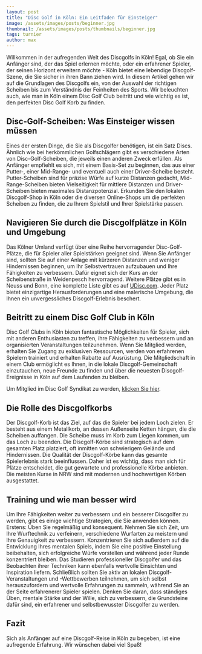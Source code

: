 ```yaml
---
layout: post
title: "Disc Golf in Köln: Ein Leitfaden für Einsteiger"
image: /assets/images/posts/beginner.jpg
thumbnail: /assets/images/posts/thumbnails/beginner.jpg
tags: turnier
author: max
---
```


Willkommen in der aufregenden Welt des Discgolfs in Köln! Egal, ob Sie ein Anfänger sind, der das Spiel erlernen möchte, oder ein erfahrener Spieler, der seinen Horizont erweitern möchte - Köln bietet eine lebendige Discgolf-Szene, die Sie sicher in ihren Bann ziehen wird. In diesem Artikel gehen wir auf die Grundlagen des Discgolfs ein, von der Auswahl der richtigen Scheiben bis zum Verständnis der Feinheiten des Sports. Wir beleuchten auch, wie man in Köln einem Disc Golf Club beitritt und wie wichtig es ist, den perfekten Disc Golf Korb zu finden.

## Disc-Golf-Scheiben: Was Einsteiger wissen müssen

Eines der ersten Dinge, die Sie als Discgolfer benötigen, ist ein Satz Discs. Ähnlich wie bei herkömmlichen Golfschlägern gibt es verschiedene Arten von Disc-Golf-Scheiben, die jeweils einen anderen Zweck erfüllen. Als Anfänger empfiehlt es sich, mit einem Basis-Set zu beginnen, das aus einer Putter-, einer Mid-Range- und eventuell auch einer Driver-Scheibe besteht. Putter-Scheiben sind für präzise Würfe auf kurze Distanzen gedacht, Mid-Range-Scheiben bieten Vielseitigkeit für mittlere Distanzen und Driver-Scheiben bieten maximales Distanzpotenzial. Erkunden Sie den lokalen Discgolf-Shop in Köln oder die diversen Online-Shops um die perfekten Scheiben zu finden, die zu Ihrem Spielstil und Ihrer Spielstärke passen.

## Navigieren Sie durch die Discgolfplätze in Köln und Umgebung

Das Kölner Umland verfügt über eine Reihe hervorragender Disc-Golf-Plätze, die für Spieler aller Spielstärken geeignet sind. Wenn Sie Anfänger sind, sollten Sie auf einer Anlage mit kürzeren Distanzen und weniger Hindernissen beginnen, um Ihr Selbstvertrauen aufzubauen und Ihre Fähigkeiten zu verbessern. Dafür eignet sich der Kurs an der Scheibenstraße in Weidenpesch hervorragend. Weitere Plätze gibt es in Neuss und Bonn, eine komplette Liste gibt es auf [UDisc.com](https://udisc.com). Jeder Platz bietet einzigartige Herausforderungen und eine malerische Umgebung, die Ihnen ein unvergessliches Discgolf-Erlebnis beschert.

## Beitritt zu einem Disc Golf Club in Köln

Disc Golf Clubs in Köln bieten fantastische Möglichkeiten für Spieler, sich mit anderen Enthusiasten zu treffen, ihre Fähigkeiten zu verbessern und an organisierten Veranstaltungen teilzunehmen. Wenn Sie Mitglied werden, erhalten Sie Zugang zu exklusiven Ressourcen, werden von erfahrenen Spielern trainiert und erhalten Rabatte auf Ausrüstung. Die Mitgliedschaft in einem Club ermöglicht es Ihnen, in die lokale Discgolf-Gemeinschaft einzutauchen, neue Freunde zu finden und über die neuesten Discgolf-Ereignisse in Köln auf dem Laufenden zu bleiben.

Um Mitglied im Disc Golf Syndikat zu werden, [klicken Sie hier](/membership/).

## Die Rolle des Discgolfkorbs

Der Discgolf-Korb ist das Ziel, auf das die Spieler bei jedem Loch zielen. Er besteht aus einem Metallkorb, an dessen Außenseite Ketten hängen, die die Scheiben auffangen. Die Scheibe muss im Korb zum Liegen kommen, um das Loch zu beenden. Die Discgolf-Körbe sind strategisch auf dem gesamten Platz platziert, oft inmitten von schwierigem Gelände und Hindernissen. Die Qualität der Discgolf-Körbe kann das gesamte Spielerlebnis stark beeinflussen. Daher ist es wichtig, dass man sich für Plätze entscheidet, die gut gewartete und professionelle Körbe anbieten. Die meisten Kurse in NRW sind mit modernen und hochwertigen Körben ausgestattet.

## Training und wie man besser wird

Um Ihre Fähigkeiten weiter zu verbessern und ein besserer Discgolfer zu werden, gibt es einige wichtige Strategien, die Sie anwenden können. Erstens: Üben Sie regelmäßig und konsequent. Nehmen Sie sich Zeit, um Ihre Wurftechnik zu verfeinern, verschiedene Wurfarten zu meistern und Ihre Genauigkeit zu verbessern. Konzentrieren Sie sich außerdem auf die Entwicklung Ihres mentalen Spiels, indem Sie eine positive Einstellung beibehalten, sich erfolgreiche Würfe vorstellen und während jeder Runde konzentriert bleiben. Das Studieren professioneller Discgolfer und das Beobachten ihrer Techniken kann ebenfalls wertvolle Einsichten und Inspiration liefern. Schließlich sollten Sie aktiv an lokalen Discgolf-Veranstaltungen und -Wettbewerben teilnehmen, um sich selbst herauszufordern und wertvolle Erfahrungen zu sammeln, während Sie an der Seite erfahrenerer Spieler spielen. Denken Sie daran, dass ständiges Üben, mentale Stärke und der Wille, sich zu verbessern, die Grundsteine dafür sind, ein erfahrener und selbstbewusster Discgolfer zu werden.

## Fazit

Sich als Anfänger auf eine Discgolf-Reise in Köln zu begeben, ist eine aufregende Erfahrung. Wir wünschen dabei viel Spaß!